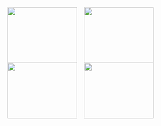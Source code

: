 <img src="https://skygpt.oss-accelerate.aliyuncs.com/gpt/1729564776746011.png" align="left" style="margin-right: 1rem;  width:  10rem; height: 8rem;" />
<img src="https://skygpt.oss-accelerate.aliyuncs.com/gpt/28ace62d-0cb4-41a9-b3d3-070dfb67e6f2.png" align="left" style="margin-right: 1rem; width:  10rem; height: 8rem;" />
<img src="https://skygpt.oss-accelerate.aliyuncs.com/gpt/1729563584616086.png" align="left" style="margin-right: 1rem; width:  10rem; height: 8rem;" />
<img src="https://skygpt.oss-accelerate.aliyuncs.com/gpt/1729564261245951.png" align="left" style="margin-right: 1rem; width:  10rem; height: 8rem;" />
